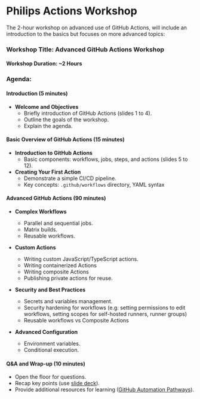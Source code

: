 # Philips Actions Workshop

The 2-hour workshop on advanced use of GitHub Actions, will include an introduction to the basics but focuses on more advanced topics:

### Workshop Title: Advanced GitHub Actions Workshop

#### Workshop Duration: ~2 Hours

### Agenda:

#### Introduction (5 minutes)
- **Welcome and Objectives**
  - Briefly introduction of GitHub Actions (slides 1 to 4).
  - Outline the goals of the workshop.
  - Explain the agenda.

#### Basic Overview of GitHub Actions (15 minutes)
- **Introduction to GitHub Actions**
  - Basic components: workflows, jobs, steps, and actions (slides 5 to 12).
- **Creating Your First Action**
  - Demonstrate a simple CI/CD pipeline.
  - Key concepts: `.github/workflows` directory, YAML syntax 

#### Advanced GitHub Actions (90 minutes)
- **Complex Workflows**
  - Parallel and sequential jobs.
  - Matrix builds.
  - Reusable workflows.

- **Custom Actions**
  - Writing custom JavaScript/TypeScript actions.
  - Writing containerized Actions
  - Writing composite Actions
  - Publishing private actions for reuse.

- **Security and Best Practices**
  - Secrets and variables management.
  - Security hardening for workflows (e.g. setting permissions to edit workflows, setting scopes for self-hosted runners, runner groups)
  - Reusable workflows vs Composite Actions

- **Advanced Configuration**
  - Environment variables.
  - Conditional execution.
  
#### **Q&A and Wrap-up (10 minutes)**
- Open the floor for questions.
- Recap key points (use [slide deck](slides/Actions_Workshop.pptx)).
- Provide additional resources for learning ([GitHub Automation Pathways](https://resources.github.com/learn/pathways/automation/)).
